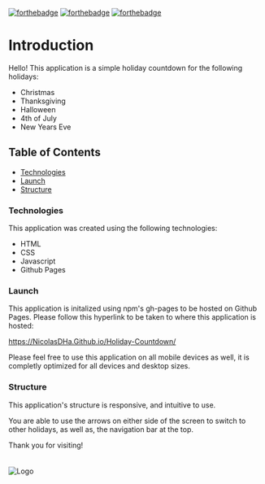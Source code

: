 [![forthebadge](https://forthebadge.com/images/badges/made-with-javascript.svg)](https://forthebadge.com)
[![forthebadge](https://forthebadge.com/images/badges/uses-css.svg)](https://forthebadge.com)
[![forthebadge](https://forthebadge.com/images/badges/uses-html.svg)](https://forthebadge.com)


# Introduction
Hello! This application is a simple holiday countdown for the following holidays:
* Christmas
* Thanksgiving
* Halloween
* 4th of July
* New Years Eve




## Table of Contents
  * <a href= https://github.com/Nicolasdha/Holiday-Countdown#Technologies>Technologies</a>
  * <a href= https://github.com/Nicolasdha/Holiday-Countdown#Launch>Launch</a>
  * <a href= https://github.com/Nicolasdha/Holiday-Countdown#Structure> Structure</a>
  
    
### Technologies
This application was created using the following technologies:

* HTML
* CSS
* Javascript
* Github Pages


### Launch

 This application is initalized using npm's gh-pages to be hosted on Github Pages. Please follow this hyperlink to be taken to where this application is hosted:
 
 <a href= https://nicolasdha.github.io/Holiday-Countdown/>https://NicolasDHa.Github.io/Holiday-Countdown/</a>

Please feel free to use this application on all mobile devices as well, it is completly optimized for all devices and desktop sizes.



### Structure

This application's structure is responsive, and intuitive to use.

You are able to use the arrows on either side of the screen to switch to other holidays, as well as, the navigation bar at the top. 

Thank you for visiting! <br><br><br>
![Logo](https://i.ibb.co/nr2trL4/Screen-Shot-2020-09-08-at-4-20-44-PM.png)
